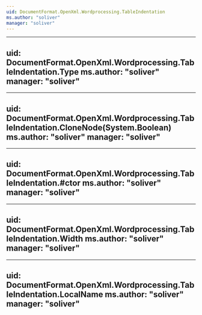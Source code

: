 ```yaml
---
uid: DocumentFormat.OpenXml.Wordprocessing.TableIndentation
ms.author: "soliver"
manager: "soliver"
---
```


---
uid: DocumentFormat.OpenXml.Wordprocessing.TableIndentation.Type
ms.author: "soliver"
manager: "soliver"
---

---
uid: DocumentFormat.OpenXml.Wordprocessing.TableIndentation.CloneNode(System.Boolean)
ms.author: "soliver"
manager: "soliver"
---

---
uid: DocumentFormat.OpenXml.Wordprocessing.TableIndentation.#ctor
ms.author: "soliver"
manager: "soliver"
---

---
uid: DocumentFormat.OpenXml.Wordprocessing.TableIndentation.Width
ms.author: "soliver"
manager: "soliver"
---

---
uid: DocumentFormat.OpenXml.Wordprocessing.TableIndentation.LocalName
ms.author: "soliver"
manager: "soliver"
---
